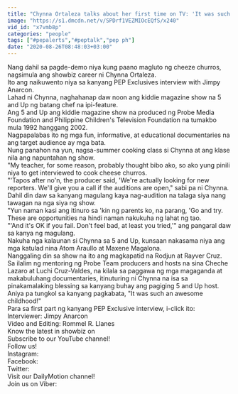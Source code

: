```yaml
---
title: "Chynna Ortaleza talks about her first time on TV: 'It was such an awesome childhood.'"
image: "https://s1.dmcdn.net/v/SPDrf1VEZMIOcEQfS/x240"
vid_id: "x7vmb8p"
categories: "people"
tags: ["#pepalerts","#peptalk","pep ph"]
date: "2020-08-26T08:48:03+03:00"
---
```

Nang dahil sa pagde-demo niya kung paano magluto ng cheeze churros, nagsimula ang showbiz career ni Chynna Ortaleza.  <br>Ito ang naikuwento niya sa kanyang PEP Exclusives interview with Jimpy Anarcon.  <br>Lahad ni Chynna, naghahanap daw noon ang kiddie magazine show na 5 and Up ng batang chef na ipi-feature.  <br>Ang 5 and Up ang kiddie magazine show na produced ng Probe Media Foundation and Philippine Children's Television Foundation na tumakbo mula 1992 hanggang 2002.  <br>Nagpapalabas ito ng mga fun, informative, at educational documentaries na ang target audience ay mga bata.   <br>Nung panahon na yun, nagsa-summer cooking class si Chynna at ang klase nila ang napuntahan ng show.  <br>&quot;My teacher, for some reason, probably thought bibo ako, so ako yung pinili niya to get interviewed to cook cheese churros.  <br>&quot;'Tapos after no'n, the producer said, 'We're actually looking for new reporters. We'll give you a call if the auditions are open,&quot; sabi pa ni Chynna.  <br>Dahil din daw sa kanyang magulang kaya nag-audition na talaga siya nang tawagan na nga siya ng show.  <br>&quot;Yun naman kasi ang itinuro sa 'kin ng parents ko, na parang, 'Go and try. These are opportunities na hindi naman nakukuha ng lahat ng tao.  <br>&quot;'And it's OK if you fail. Don't feel bad, at least you tried,'&quot; ang pangaral daw sa kanya ng magulang.  <br>Nakuha nga kalaunan si Chynna sa 5 and Up, kunsaan nakasama niya ang mga katulad nina Atom Araullo at Maxene Magalona.  <br>Nanggaling din sa show na ito ang magkapatid na Rodjun at Rayver Cruz.  <br>Sa ilalim ng mentoring ng Probe Team producers and hosts na sina Cheche Lazaro at Luchi Cruz-Valdes, na kilala sa paggawa ng mga magaganda at makabuluhang documentaries, itinuturing ni Chynna na isa sa pinakamalaking blessing sa kanyang buhay ang pagiging 5 and Up host.  <br>Aniya pa tungkol sa kanyang pagkabata, &quot;It was such an awesome childhood!&quot;  <br>Para sa first part ng kanyang PEP Exclusive interview, i-click ito:   <br>Interviewer: Jimpy Anarcon  <br>Video and Editing: Rommel R. Llanes  <br>Know the latest in showbiz on   <br>Subscribe to our YouTube channel!   <br>Follow us!   <br>Instagram:   <br>Facebook:   <br>Twitter:   <br>Visit our DailyMotion channel!   <br>Join us on Viber: 
